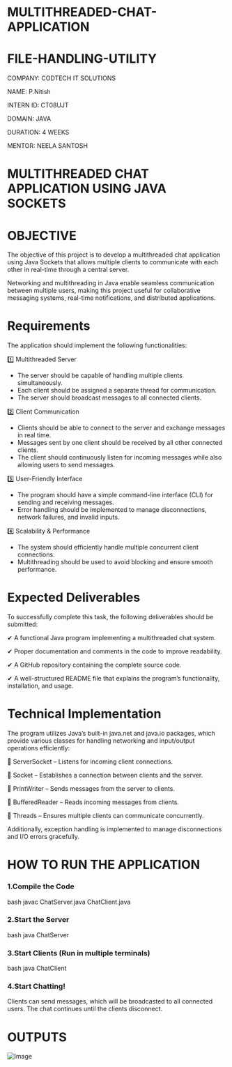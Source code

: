 # MULTITHREADED-CHAT-APPLICATION

# FILE-HANDLING-UTILITY

COMPANY: CODTECH IT SOLUTIONS

NAME: P.Nitish

INTERN ID: CT08UJT

DOMAIN: JAVA

DURATION: 4 WEEKS

MENTOR: NEELA SANTOSH

# MULTITHREADED CHAT APPLICATION USING JAVA SOCKETS  

# OBJECTIVE  
The objective of this project is to develop a multithreaded chat application using Java Sockets that allows multiple clients to communicate with each other in real-time through a central server.  

Networking and multithreading in Java enable seamless communication between multiple users, making this project useful for collaborative messaging systems, real-time notifications, and distributed applications.  

# Requirements  
The application should implement the following functionalities:  

1️⃣ Multithreaded Server  

- The server should be capable of handling multiple clients simultaneously.  
- Each client should be assigned a separate thread for communication.  
- The server should broadcast messages to all connected clients.  

2️⃣ Client Communication  

- Clients should be able to connect to the server and exchange messages in real time.  
- Messages sent by one client should be received by all other connected clients.  
- The client should continuously listen for incoming messages while also allowing users to send messages.  

3️⃣ User-Friendly Interface  

- The program should have a simple command-line interface (CLI) for sending and receiving messages.  
- Error handling should be implemented to manage disconnections, network failures, and invalid inputs.  

4️⃣ Scalability & Performance  

- The system should efficiently handle multiple concurrent client connections.  
- Multithreading should be used to avoid blocking and ensure smooth performance.  

# Expected Deliverables  
To successfully complete this task, the following deliverables should be submitted:  

✔ A functional Java program implementing a multithreaded chat system.  

✔ Proper documentation and comments in the code to improve readability.  

✔ A GitHub repository containing the complete source code.  

✔ A well-structured README file that explains the program’s functionality, installation, and usage.  

# Technical Implementation  
The program utilizes Java’s built-in java.net and java.io packages, which provide various classes for handling networking and input/output operations efficiently:  

🔹 ServerSocket – Listens for incoming client connections.  

🔹 Socket – Establishes a connection between clients and the server.  

🔹 PrintWriter – Sends messages from the server to clients.  

🔹 BufferedReader – Reads incoming messages from clients.  

🔹 Threads – Ensures multiple clients can communicate concurrently.  

Additionally, exception handling is implemented to manage disconnections and I/O errors gracefully.  

# HOW TO RUN THE APPLICATION  

### 1.Compile the Code
bash
javac ChatServer.java ChatClient.java

### 2.Start the Server
bash
java ChatServer

### 3.Start Clients (Run in multiple terminals)
bash
java ChatClient

### 4.Start Chatting!
Clients can send messages, which will be broadcasted to all connected users.
The chat continues until the clients disconnect.

# OUTPUTS

![Image](https://github.com/user-attachments/assets/57d91360-8cb1-4a5c-a1ca-85831fb581a1)
